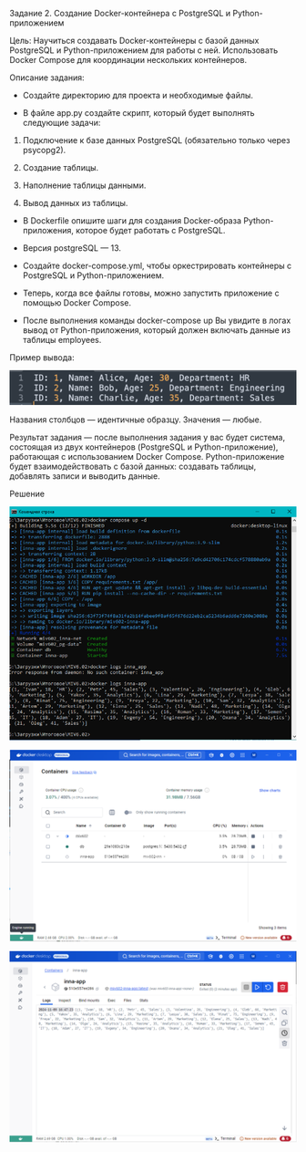 ﻿Задание 2. Создание Docker-контейнера с PostgreSQL и Python-приложением



Цель: Научиться создавать Docker-контейнеры с базой данных PostgreSQL и Python-приложением для работы с ней. Использовать Docker Compose для координации нескольких контейнеров.


Описание задания:

* Создайте директорию для проекта и необходимые файлы.

* В файле app.py создайте скрипт, который будет выполнять следующие задачи:

 1. Подключение к базе данных PostgreSQL (обязательно только через psycopg2).

 2. Создание таблицы.

 3. Наполнение таблицы данными.

 4. Вывод данных из таблицы.

* В Dockerfile опишите шаги для создания Docker-образа Python-приложения, которое будет работать с PostgreSQL.

* Версия postgreSQL — 13.

* Создайте docker-compose.yml, чтобы оркестрировать контейнеры с PostgreSQL и Python-приложением.

* Теперь, когда все файлы готовы, можно запустить приложение с помощью Docker Compose.

* После выполнения команды docker-compose up Вы увидите в логах вывод от Python-приложения, который должен включать данные из таблицы employees.


Пример вывода:

![Image alt](https://github.com/MOMIV/6.02/blob/main/Screens/0.png)



Названия столбцов — идентичные образцу. Значения — любые.


Результат задания — после выполнения задания у вас будет система, состоящая из двух контейнеров (PostgreSQL и Python-приложение), работающая с использованием Docker Compose. Python-приложение будет взаимодействовать с базой данных: создавать таблицы, добавлять записи и выводить данные. 




Решение


![Image alt](https://github.com/MOMIV/6.02/blob/main/Screens/1.png)

![Image alt](https://github.com/MOMIV/6.02/blob/main/Screens/2.png)

![Image alt](https://github.com/MOMIV/6.02/blob/main/Screens/3.png)


